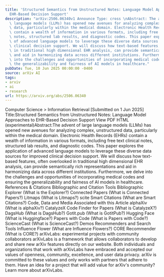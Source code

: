 ```yaml
---
title: 'Structured Semantics from Unstructured Notes: Language Model Approaches to
  EHR-Based Decision Support'
description: "arXiv:2506.06340v1 Announce Type: cross \nAbstract: The advent of large\
  \ language models (LLMs) has opened new avenues for analyzing complex, unstructured\
  \ data, particularly within the medical domain. Electronic Health Records (EHRs)\
  \ contain a wealth of information in various formats, including free text clinical\
  \ notes, structured lab results, and diagnostic codes. This paper explores the application\
  \ of advanced language models to leverage these diverse data sources for improved\
  \ clinical decision support. We will discuss how text-based features, often overlooked\
  \ in traditional high dimensional EHR analysis, can provide semantically rich representations\
  \ and aid in harmonizing data across different institutions. Furthermore, we delve\
  \ into the challenges and opportunities of incorporating medical codes and ensuring\
  \ the generalizability and fairness of AI models in healthcare."
pubDate: Tue, 10 Jun 2025 00:00:00 -0400
source: arXiv AI
tags:
- arxiv
- ai
- research
url: https://arxiv.org/abs/2506.06340
---
```


Computer Science > Information Retrieval
[Submitted on 1 Jun 2025]
Title:Structured Semantics from Unstructured Notes: Language Model Approaches to EHR-Based Decision Support
View PDF HTML (experimental)Abstract:The advent of large language models (LLMs) has opened new avenues for analyzing complex, unstructured data, particularly within the medical domain. Electronic Health Records (EHRs) contain a wealth of information in various formats, including free text clinical notes, structured lab results, and diagnostic codes. This paper explores the application of advanced language models to leverage these diverse data sources for improved clinical decision support. We will discuss how text-based features, often overlooked in traditional high dimensional EHR analysis, can provide semantically rich representations and aid in harmonizing data across different institutions. Furthermore, we delve into the challenges and opportunities of incorporating medical codes and ensuring the generalizability and fairness of AI models in healthcare.
References & Citations
Bibliographic and Citation Tools
Bibliographic Explorer (What is the Explorer?)
Connected Papers (What is Connected Papers?)
Litmaps (What is Litmaps?)
scite Smart Citations (What are Smart Citations?)
Code, Data and Media Associated with this Article
alphaXiv (What is alphaXiv?)
CatalyzeX Code Finder for Papers (What is CatalyzeX?)
DagsHub (What is DagsHub?)
Gotit.pub (What is GotitPub?)
Hugging Face (What is Huggingface?)
Papers with Code (What is Papers with Code?)
ScienceCast (What is ScienceCast?)
Demos
Recommenders and Search Tools
Influence Flower (What are Influence Flowers?)
CORE Recommender (What is CORE?)
arXivLabs: experimental projects with community collaborators
arXivLabs is a framework that allows collaborators to develop and share new arXiv features directly on our website.
Both individuals and organizations that work with arXivLabs have embraced and accepted our values of openness, community, excellence, and user data privacy. arXiv is committed to these values and only works with partners that adhere to them.
Have an idea for a project that will add value for arXiv's community? Learn more about arXivLabs.
